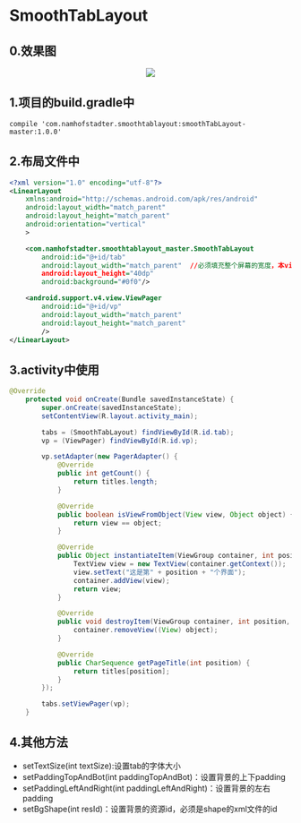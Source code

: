 # SmoothTabLayout

## 0.效果图
<center><img src="http://oueeb3f1q.bkt.clouddn.com/SmoothTabLayout1.gif"/></center>

## 1.项目的build.gradle中
```grovvy
compile 'com.namhofstadter.smoothtablayout:smoothTabLayout-master:1.0.0'
```

## 2.布局文件中
```xml
<?xml version="1.0" encoding="utf-8"?>
<LinearLayout
    xmlns:android="http://schemas.android.com/apk/res/android"
    android:layout_width="match_parent"
    android:layout_height="match_parent"
    android:orientation="vertical"
    >

    <com.namhofstadter.smoothtablayout_master.SmoothTabLayout
        android:id="@+id/tab"
        android:layout_width="match_parent"  //必须填充整个屏幕的宽度，本view和父/爷/祖View都必须充满这个屏幕的宽度！！！
        android:layout_height="40dp"
        android:background="#0f0"/>

    <android.support.v4.view.ViewPager
        android:id="@+id/vp"
        android:layout_width="match_parent"
        android:layout_height="match_parent"
        />
</LinearLayout>
```

## 3.activity中使用
```java
@Override
    protected void onCreate(Bundle savedInstanceState) {
        super.onCreate(savedInstanceState);
        setContentView(R.layout.activity_main);

        tabs = (SmoothTabLayout) findViewById(R.id.tab);
        vp = (ViewPager) findViewById(R.id.vp);

        vp.setAdapter(new PagerAdapter() {
            @Override
            public int getCount() {
                return titles.length;
            }

            @Override
            public boolean isViewFromObject(View view, Object object) {
                return view == object;
            }

            @Override
            public Object instantiateItem(ViewGroup container, int position) {
                TextView view = new TextView(container.getContext());
                view.setText("这是第" + position + "个界面");
                container.addView(view);
                return view;
            }

            @Override
            public void destroyItem(ViewGroup container, int position, Object object) {
                container.removeView((View) object);
            }

            @Override
            public CharSequence getPageTitle(int position) {
                return titles[position];
            }
        });

        tabs.setViewPager(vp);
    }
```

## 4.其他方法

+ setTextSize(int textSize):设置tab的字体大小
+ setPaddingTopAndBot(int paddingTopAndBot)：设置背景的上下padding
+ setPaddingLeftAndRight(int paddingLeftAndRight)：设置背景的左右padding
+ setBgShape(int resId)：设置背景的资源id，必须是shape的xml文件的id
